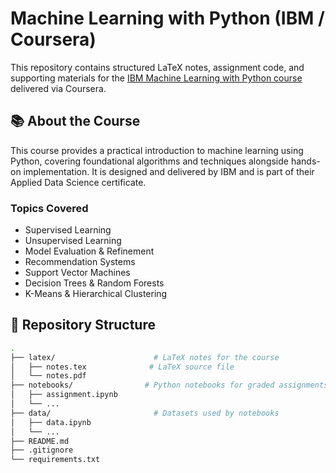 # Machine Learning with Python (IBM / Coursera)

This repository contains structured LaTeX notes, assignment code, and supporting materials for the [IBM Machine Learning with Python course](https://www.coursera.org/learn/machine-learning-with-python) delivered via Coursera.

## 📚 About the Course

This course provides a practical introduction to machine learning using Python, covering foundational algorithms and techniques alongside hands-on implementation. It is designed and delivered by IBM and is part of their Applied Data Science certificate.

### Topics Covered
- Supervised Learning
- Unsupervised Learning
- Model Evaluation & Refinement
- Recommendation Systems
- Support Vector Machines
- Decision Trees & Random Forests
- K-Means & Hierarchical Clustering

## 📁 Repository Structure

```bash
.
├── latex/                      # LaTeX notes for the course
│   ├── notes.tex              # LaTeX source file
│   └── notes.pdf 
├── notebooks/                # Python notebooks for graded assignments
│   ├── assignment.ipynb
│   └── ...
├── data/                       # Datasets used by notebooks
│   ├── data.ipynb
│   └── ...          
├── README.md
├── .gitignore
└── requirements.txt
